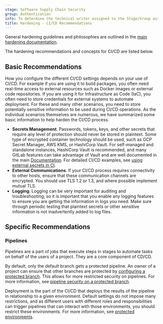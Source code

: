 ```yaml
---
stage: Software Supply Chain Security
group: Authentication
info: To determine the technical writer assigned to the Stage/Group associated with this page, see https://handbook.gitlab.com/handbook/product/ux/technical-writing/#assignments
title: Hardening - CI/CD Recommendations
---
```


General hardening guidelines and philosophies are outlined in the [main hardening documentation](hardening.md).

The hardening recommendations and concepts for CI/CD are listed below.

## Basic Recommendations

How you configure the different CI/CD settings depends on your use of CI/CD. For example if you are using it to build
packages, you often need real-time access to external resources such as Docker
images or external code repositories. If you are using it for Infrastructure
as Code (IaC), you often need to store credentials for external systems to
automate deployment. For these and many other scenarios, you need to store
potentially sensitive information to be used during CI/CD operations. As the
individual scenarios themselves are numerous, we have summarized some basic
information to help harden the CI/CD process.

- **Secrets Management**. Passwords, tokens, keys, and other secrets that require any
  level of protection should never be stored in plaintext. Some type of encrypted
  container technology should be used, such as GCP Secret Manager, AWS KMS, or
  HashiCorp Vault. For self-managed and standalone instances, HashiCorp Vault is
  recommended, and many GitLab features can take advantage of Vault and are well
  documented in the main [Documentation](../index.md). For detailed CI/CD examples, see [using external secrets in CI](../ci/secrets/index.md).
- **External Communications**. If your CI/CD process requires connectivity to other
  hosts, ensure that these communication channels are encrypted. You should use TLS 1.2 or 1.3, and where possible implement mutual TLS.
- **Logging**. Logging can be very important for auditing and troubleshooting, so it
  is important that you enable any logging features to ensure you are getting
  the information in logs you need. Make sure through periodic testing that
  plaintext secrets or other sensitive information is not inadvertently added to log
  files.

## Specific Recommendations

### Pipelines

Pipelines are a part of jobs that execute steps in stages to automate tasks on behalf
of the users of a project. They are a core component of CD/CD.

By default, only the default branch gets a protected pipeline. An owner of a project
can ensure that other branches are protected by
[configuring a protected branch](../user/project/repository/branches/protected.md).
This allows for more restricted security on pipelines. For more information, see
[pipeline security on a protected branch](../ci/pipelines/index.md#pipeline-security-on-protected-branches).

Deployment is the part of the CI/CD that deploys the results of the pipeline in
relationship to a given environment. Default settings do not impose many
restrictions, and as different users with different roles and responsibilities can
trigger pipelines that can interact with those environments, you should
restrict these environments. For more information, see
[protected environments](../ci/environments/protected_environments.md).

<!-- ## Troubleshooting

Include any troubleshooting steps that you can foresee. If you know beforehand what issues
one might have when setting this up, or when something is changed, or on upgrading, it's
important to describe those, too. Think of things that may go wrong and include them here.
This is important to minimize requests for support, and to avoid doc comments with
questions that you know someone might ask.

Each scenario can be a third-level heading, for example `### Getting error message X`.
If you have none to add when creating a doc, leave this section in place
but commented out to help encourage others to add to it in the future. -->
